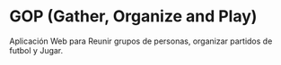 # GOP (Gather, Organize and Play)
Aplicación Web para Reunir grupos de personas, organizar partidos de futbol y Jugar.


